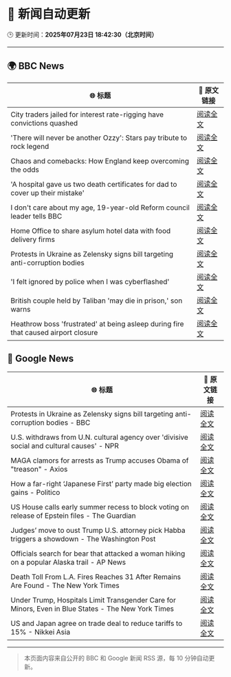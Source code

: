 # 🧠 新闻自动更新

🕒 更新时间：**2025年07月23日 18:42:30（北京时间）**

---

## 🌍 BBC News

| 🌐 标题 | 🔗 原文链接 |
|--------|-------------|
| City traders jailed for interest rate-rigging have convictions quashed | [阅读全文](https://www.bbc.com/news/articles/cr5vgqr8p14o) |
| 'There will never be another Ozzy': Stars pay tribute to rock legend | [阅读全文](https://www.bbc.com/news/articles/c17w4wn71z9o) |
| Chaos and comebacks: How England keep overcoming the odds | [阅读全文](https://www.bbc.com/sport/football/articles/c1lj0nm0myyo) |
| 'A hospital gave us two death certificates for dad to cover up their mistake' | [阅读全文](https://www.bbc.com/news/articles/c78np7l9djlo) |
| I don't care about my age, 19-year-old Reform council leader tells BBC | [阅读全文](https://www.bbc.com/news/articles/cj61l526xlxo) |
| Home Office to share asylum hotel data with food delivery firms | [阅读全文](https://www.bbc.com/news/articles/cy4yjpv87v0o) |
| Protests in Ukraine as Zelensky signs bill targeting anti-corruption bodies | [阅读全文](https://www.bbc.com/news/articles/c9w19pl84r8o) |
| 'I felt ignored by police when I was cyberflashed' | [阅读全文](https://www.bbc.com/news/articles/cn41p1rzxllo) |
| British couple held by Taliban 'may die in prison,' son warns | [阅读全文](https://www.bbc.com/news/articles/c0563e6yyyqo) |
| Heathrow boss 'frustrated' at being asleep during fire that caused airport closure | [阅读全文](https://www.bbc.com/news/articles/c07d4v9j7gvo) |

## 📰 Google News

| 🌐 标题 | 🔗 原文链接 |
|--------|-------------|
| Protests in Ukraine as Zelensky signs bill targeting anti-corruption bodies - BBC | [阅读全文](https://news.google.com/rss/articles/CBMiWkFVX3lxTE96Rk5OWjBDRTZ3TnVvVXUwQTFRNHpVMzh5OFNNV1VFNk9mejM3aU0wbTljWmg5b3JOeWtURURja0REOENGRmNFc0xRU3RqbmxhSXNsZVNlX044QdIBX0FVX3lxTE40R3VuWnRyN09QLXNyY01yQWhaUWt3VVpwZ1BpODNETjg3VGJSZkU2dGJnSWQ3cE5hOXF2cFpFeUpoWnVkSXNZQmZZNG1YNmxQS3hjdmV6aXd1WnlzczVr?oc=5) |
| U.S. withdraws from U.N. cultural agency over 'divisive social and cultural causes' - NPR | [阅读全文](https://news.google.com/rss/articles/CBMikgFBVV95cUxOV1lzUXpGVGtiY19NaWU4UFI2LVJWM1hiRVI0V2N0WkxJZkI4Z1NSXzBaUEZNOXlnc3lpNE5ub1pyakw2N1FVb1FTQVZhTUFLcVZ0aEh5Rllkc3dCVjRQRHJYR0ZhOGxUUmU2QVEzZG4zTEJ6Ym5jSXJEUWdnNjJjdnNlRnFidWp1d1p3RDNIaWJRQQ?oc=5) |
| MAGA clamors for arrests as Trump accuses Obama of "treason" - Axios | [阅读全文](https://news.google.com/rss/articles/CBMie0FVX3lxTE4wRndGcDNsTjVoMlVSbExHbnAyU0UyWmxWZzFNNXplbDJJWjJLZWctUHdoZzllQnctSDJkdGlWSnUxbm1qYWNPMHBfbzhlMHNtUjRhQ0c0Q1VOWTRPajJra0xPWDBkaUl3ZjNaVkJOVUFRNUotQy1vaTV1QQ?oc=5) |
| How a far-right ‘Japanese First’ party made big election gains - Politico | [阅读全文](https://news.google.com/rss/articles/CBMirwFBVV95cUxNVjJNT21feUkxbUNiLTg4aU9fTU9ubVdXSHpYaUV2NGlmR2hDV3JZMm0yM0Mxdm1hemp0TTZXYkRZVV9TdXhfbDU4bzdicWZwZFJta0pGT1ZLU2tPMDd2dDE2MEdJYmVGVVBBNl84T1NOWXFRcHFZUjV2VGNDdUdVTDZ4dGxfMTdNYWZ0dllYN0ZFT2hOTXhibWVvWnl0SnlpN2p5OUpKUkMwS2pTZklZ?oc=5) |
| US House calls early summer recess to block voting on release of Epstein files - The Guardian | [阅读全文](https://news.google.com/rss/articles/CBMiigFBVV95cUxOTS11RFdOSm9idHdrd2V1MEZkVFpMNzE3SlctRk9idV9qS3c4bVMtYzVwWUh6SXdzTUJmam9keVIyanBGdTllYVQxUW0yd0JEREhVOS04dnpBLVdTMWloeWdtS0QxbEMtb0NGcFJqN0szY0I4UUlveGNGLUNwTWF0OGliQUZHaGYzbGc?oc=5) |
| Judges’ move to oust Trump U.S. attorney pick Habba triggers a showdown - The Washington Post | [阅读全文](https://news.google.com/rss/articles/CBMiogFBVV95cUxNcXlNbHhpeUd4Z3lzVjJfTTZZWDRXdmNReHFoWDBJaEQ5TEVyZ2p3Yi1CMFJxN1Z1QTdMYjRCTzZhX0lzZFRCT3JjbWhFbEh5ZWFNWTBLMFkyQUJSRnNSemh5bDZ0UkJjOVRTajA4RzZaOS1VRlJBaDRqMVB2cWR4b2JOM1VJdkpEWDJYMHN4TkhPZFhDU2tGRC1VYmduRG16WWc?oc=5) |
| Officials search for bear that attacked a woman hiking on a popular Alaska trail - AP News | [阅读全文](https://news.google.com/rss/articles/CBMijAFBVV95cUxQZ0FOMXhYVG5VR1RmTlZMdlJkRlFWY1Zjcmtpb3FVWXA4aldIV2Q0SVdYWUg1Szk3VzlZWklYUGFFendCMmdYZlBzNlpaU0ZWbUpmQzFjeTFfYjgtdkFBdERpc0FaZFo0SnYtUDRTUTE3dy11ajNFUlE1TmpyaTJ6SlBBcjRkelA4ZnNZTw?oc=5) |
| Death Toll From L.A. Fires Reaches 31 After Remains Are Found - The New York Times | [阅读全文](https://news.google.com/rss/articles/CBMidkFVX3lxTE1xSHFSLWdsN0stNmI2dG1YNndSeEhHclRjUUhBcmlTeml4MFFHd2ZHRlJZSHFGbHdZU2JKdnF6N0UtTHhvWXMtams1QUdFVngtbW1JOEJzR0xZbzk5b2hESzZhQnlCbExtN0Q2NTQtM3pVRmVmM0E?oc=5) |
| Under Trump, Hospitals Limit Transgender Care for Minors, Even in Blue States - The New York Times | [阅读全文](https://news.google.com/rss/articles/CBMilwFBVV95cUxQd0dhSDdlV1p1bG9pbGItalQzSl91ZEgtU3dvSThJQlpBMG9RT1g2NTQ5RVZpNnk2TTZHMEN5SmdyRV9ETFcyTFZqYjN0SWUwempMcW05eHY4T0lVZTExdmNrWmk1ekVFXzNaNG1RTExMdmxWOG93ektXTS1ERE55WWl1aTNrR0FzX2V4U2VfTzc2eUpKOTVr?oc=5) |
| US and Japan agree on trade deal to reduce tariffs to 15% - Nikkei Asia | [阅读全文](https://news.google.com/rss/articles/CBMisgFBVV95cUxONVVyTm5TRjdLTXBPNzJ4T2ZGNkNSMVZtR1FzZTFSanVjWDdyLUJhM3RJMEFDLWdYTHYwUWUyTWhUNHhySkRXZ0hJSlY1ZGszOTV1MDczTFNwb0VoUUlHUFZvcGJyQl9kTmpaZ1VVb1MtWkxnems5cDBvTzN2Y1dac1V0TmhnWEhUeFJsZWVUaWFFb2RtRUFKT1ZDdm5sSExuZEhGOUlxaFM5bnUwblZ5MHFn?oc=5) |

---
> 本页面内容来自公开的 BBC 和 Google 新闻 RSS 源，每 10 分钟自动更新。